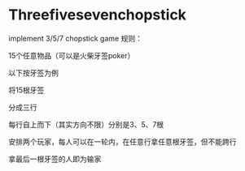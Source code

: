 # Threefivesevenchopstick
implement 3/5/7 chopstick game
规则：

15个任意物品（可以是火柴牙签poker）

以下按牙签为例

将15根牙签

分成三行

每行自上而下（其实方向不限）分别是3、5、7根

安排两个玩家，每人可以在一轮内，在任意行拿任意根牙签，但不能跨行

拿最后一根牙签的人即为输家
